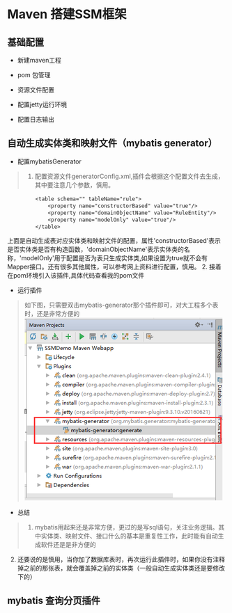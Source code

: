 # Maven 搭建SSM框架

## 基础配置

 - 新建maven工程
    
 - pom 包管理
    
 - 资源文件配置
 
 - 配置jetty运行环境
 
 - 配置日志输出
 
## 自动生成实体类和映射文件（mybatis generator）

 - 配置mybatisGenerator
 > 1. 配置资源文件generatorConfig.xml,插件会根据这个配置文件去生成，其中要注意几个参数，慎用。
 
             <table schema="" tableName="rule">
                 <property name="constructorBased" value="true"/>
                 <property name="domainObjectName" value="RuleEntity"/>
                 <property name="modelOnly" value="true"/>
             </table>
   上面是自动生成表对应实体类和映射文件的配置，属性'constructorBased'表示是否实体类是否有构造函数，'domainObjectName'表示实体类的名称，'modelOnly'用于配置是否为表只生成实体类,如果设置为true就不会有Mapper接口。还有很多其他属性，可以参考网上资料进行配置，慎用。
   2. 接着在pom环境引入该插件,具体代码查看我的pom文件
    
 - 运行插件
  > 如下图，只需要双击mybatis-generator那个插件即可，对大工程多个表时，还是非常方便的
  ![mybatis-generator](/SSMDemo/imgs/mybatis_generator.png)
  
 - 总结
 > 1. mybatis用起来还是非常方便，更过的是写sql语句，关注业务逻辑。其中实体类、映射文件、接口什么的基本是重复性工作，此时能有自动生成软件还是是非方便的
   2. 还要说的是慎用，当你加了数据库表时，再次运行此插件时，如果你没有注释掉之前的那张表，就会覆盖掉之前的实体类（一般自动生成实体类还是要修改下的）

## mybatis 查询分页插件
